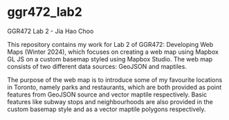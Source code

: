 # ggr472_lab2
GGR472 Lab 2 - Jia Hao Choo

This repository contains my work for Lab 2 of GGR472: Developing Web Maps (Winter 2024), which focuses on creating a web map using Mapbox GL JS on a custom basemap styled using Mapbox Studio. 
The web map consists of two different data sources: GeoJSON and maptiles.

The purpose of the web map is to introduce some of my favourite locations in Toronto, namely parks and restaurants, which are both provided as point features from GeoJSON source and vector maptile respectively. Basic features like subway stops and neighbourhoods are also provided in the custom basemap style and as a vector maptile polygons respectively.
